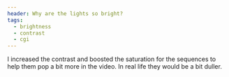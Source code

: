 ```yaml
---
header: Why are the lights so bright?
tags:
  - brightness
  - contrast
  - cgi
---
```


I increased the contrast and boosted the saturation for the sequences to help them pop a bit more in the video. In real life they would be a bit duller.